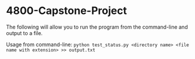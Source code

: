 # 4800-Capstone-Project
The following will allow you to run the program from the command-line and output to a file.

Usage from command-line: `python test_status.py <directory name> <file name with extension> >> output.txt`
  
